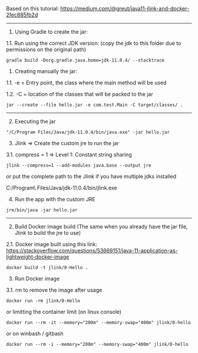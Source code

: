 Based on this tutorial:
https://medium.com/@greut/java11-jlink-and-docker-2fec885fb2d

-------------------
1. Using Gradle to create the jar:

1.1. Run using the correct JDK version: (copy the jdk to this folder due to permissions on the original path)
```
gradle build -Dorg.gradle.java.home=jdk-11.0.4/ --stacktrace
```

1. Creating manually the jar:

 1.1. -e = Entry point, the class where the main method will be used
 
 1.2. -C = location of the classes that will be packed to the jar
```
jar --create --file hello.jar -e com.test.Main -C target/classes/ .
```
-------------------

2. Executing the jar
```
"/C/Program Files/Java/jdk-11.0.4/bin/java.exe" -jar hello.jar
```

3. Jlink => Create the custom jre to run the jar

 3.1. compress = 1 => Level 1: Constant string sharing
```
jlink --compress=1 --add-modules java.base --output jre
```

or put the complete path to the Jlink if you have multiple jdks installed

C\:/Program\ Files/Java/jdk-11.0.4/bin/jlink.exe

4. Run the app with the custom JRE
```
jre/bin/java -jar hello.jar
```

-------------------

2. Build Docker image build (The same when you already have the jar file, Jlink to build the jre to use)

2.1. Docker image built using this link: https://stackoverflow.com/questions/53669151/java-11-application-as-lightweight-docker-image
```
docker build -t jlink/0-Hello .
```

3. Run Docker image

3.1. rm to remove the image after usage
```
docker run -rm jlink/0-Hello
```

or limitting the container limit (on linux console)
```
docker run --rm -it --memory="200m" --memory-swap="400m" jlink/0-hello
```

or on winbash / gitbash
```
docker run --rm -i --memory="200m" --memory-swap="400m" jlink/0-hello
```
